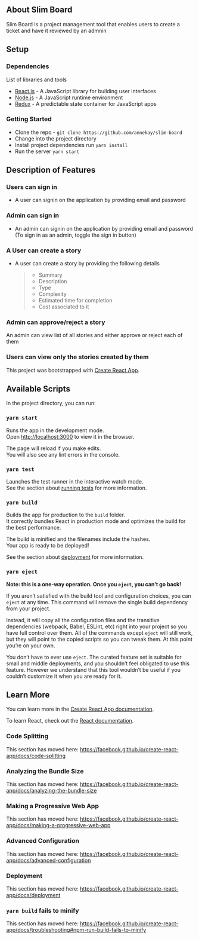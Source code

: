 ## About Slim Board

Slim Board is a project management tool that enables users to create a ticket and have it reviewed by an admnin

## Setup

### Dependencies

List of libraries and tools

- [React.js](https://reactjs.org/) - A JavaScript library for building user interfaces
- [Node.js](https://nodejs.org/en/) - A JavaScript runtime environment
- [Redux](https://redux.js.org/) - A predictable state container for JavaScript apps

### Getting Started

- Clone the repo - `git clone https://github.com/annekay/slim-board`
- Change into the project directory
- Install project dependencies run `yarn install`
- Run the server `yarn start`

## Description of Features

### Users can sign in

- A user can signin on the application by providing email and password

### Admin can sign in

- An admin can signin on the application by providing email and password
  (To sign in as an admin, toggle the sign in button)

### A User can create a story

- A user can create a story by providing the following details
  > - Summary
  > - Description
  > - Type
  > - Complexity
  > - Estimated time for completion
  > - Cost associated to it

### Admin can approve/reject a story

An admin can view list of all stories and either approve or reject each of them

### Users can view only the stories created by them

This project was bootstrapped with [Create React App](https://github.com/facebook/create-react-app).

## Available Scripts

In the project directory, you can run:

### `yarn start`

Runs the app in the development mode.<br />
Open [http://localhost:3000](http://localhost:3000) to view it in the browser.

The page will reload if you make edits.<br />
You will also see any lint errors in the console.

### `yarn test`

Launches the test runner in the interactive watch mode.<br />
See the section about [running tests](https://facebook.github.io/create-react-app/docs/running-tests) for more information.

### `yarn build`

Builds the app for production to the `build` folder.<br />
It correctly bundles React in production mode and optimizes the build for the best performance.

The build is minified and the filenames include the hashes.<br />
Your app is ready to be deployed!

See the section about [deployment](https://facebook.github.io/create-react-app/docs/deployment) for more information.

### `yarn eject`

**Note: this is a one-way operation. Once you `eject`, you can’t go back!**

If you aren’t satisfied with the build tool and configuration choices, you can `eject` at any time. This command will remove the single build dependency from your project.

Instead, it will copy all the configuration files and the transitive dependencies (webpack, Babel, ESLint, etc) right into your project so you have full control over them. All of the commands except `eject` will still work, but they will point to the copied scripts so you can tweak them. At this point you’re on your own.

You don’t have to ever use `eject`. The curated feature set is suitable for small and middle deployments, and you shouldn’t feel obligated to use this feature. However we understand that this tool wouldn’t be useful if you couldn’t customize it when you are ready for it.

## Learn More

You can learn more in the [Create React App documentation](https://facebook.github.io/create-react-app/docs/getting-started).

To learn React, check out the [React documentation](https://reactjs.org/).

### Code Splitting

This section has moved here: https://facebook.github.io/create-react-app/docs/code-splitting

### Analyzing the Bundle Size

This section has moved here: https://facebook.github.io/create-react-app/docs/analyzing-the-bundle-size

### Making a Progressive Web App

This section has moved here: https://facebook.github.io/create-react-app/docs/making-a-progressive-web-app

### Advanced Configuration

This section has moved here: https://facebook.github.io/create-react-app/docs/advanced-configuration

### Deployment

This section has moved here: https://facebook.github.io/create-react-app/docs/deployment

### `yarn build` fails to minify

This section has moved here: https://facebook.github.io/create-react-app/docs/troubleshooting#npm-run-build-fails-to-minify
